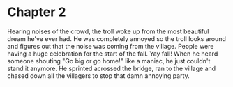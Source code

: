 # Chapter 2

Hearing noises of the crowd, the troll woke up from the most beautiful dream he've ever had.
He was completely annoyed so the troll looks around and figures out that the noise was coming from the village.
People were having a huge celebration for the start of the fall.
Yay fall!
When he heard someone shouting "Go big or go home!" like a maniac, he just couldn't stand it anymore.
He sprinted acrossed the bridge, ran to the village and chased down all the villagers to stop that damn annoying party.

